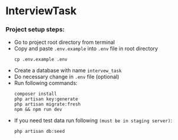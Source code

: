 # InterviewTask

### Project setup steps:

- Go to project root directory from terminal
- Copy and paste `.env.example` into `.env` file in root directory
  ```shell
  cp .env.example .env
  ```
- Create a database with name `intervew_task`
- Do necessary change in `.env` file (optional)
- Run following commands:
  ```shell
  composer install
  php artisan key:generate
  php artisan migrate:fresh
  npm && npm run dev
  ```
- If you need test data run following `(must be in staging server)`:
  ```shell
  php artisan db:seed
  ```
